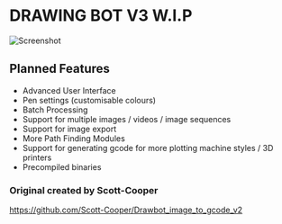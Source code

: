 # DRAWING BOT V3 W.I.P

![Screenshot](https://github.com/SonarSonic/Drawbot_image_to_gcode_v3/blob/master/images/ScreenshotV3.JPG?raw=true)

## Planned Features
- Advanced User Interface
- Pen settings (customisable colours)
- Batch Processing
- Support for multiple images / videos / image sequences
- Support for image export
- More Path Finding Modules
- Support for generating gcode for more plotting machine styles / 3D printers
- Precompiled binaries

### Original created by Scott-Cooper
https://github.com/Scott-Cooper/Drawbot_image_to_gcode_v2
